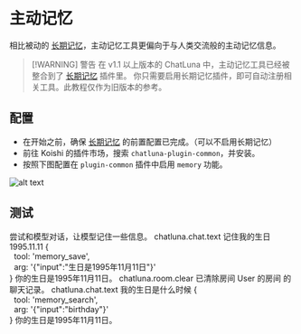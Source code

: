 # 主动记忆

相比被动的 [长期记忆](../session-related/long-term-memory.md)，主动记忆工具更偏向于与人类交流般的主动记忆信息。

> [!WARNING] 警告
> 在 v1.1 以上版本的 ChatLuna 中，主动记忆工具已经被整合到了 [长期记忆](../../ecosystem/plugin/long-term-memory.md) 插件里。
> 你只需要启用长期记忆插件，即可自动注册相关工具。此教程仅作为旧版本的参考。

## 配置

- 在开始之前，确保 [长期记忆](../session-related/long-term-memory.md) 的前置配置已完成。（可以不启用长期记忆）
- 前往 Koishi 的插件市场，搜索 `chatluna-plugin-common`，并安装。
- 按照下图配置在 `plugin-common` 插件中启用 `memory` 功能。

![alt text](../../public/images/image-49.png)

## 测试

尝试和模型对话，让模型记住一些信息。
<chat-panel>
  <chat-message nickname="User">chatluna.chat.text 记住我的生日 1995.11.11</chat-message>
  <chat-message nickname="Bot">
   {<br>
    &nbsp;&nbsp;tool: 'memory_save',<br>
    &nbsp;&nbsp;arg: '{"input":"生日是1995年11月11日"}'<br>
   }
  </chat-message>
  <chat-message nickname="Bot">你的生日是1995年11月11日。</chat-message>
  <chat-message nickname="User">chatluna.room.clear</chat-message>
  <chat-message nickname="Bot">已清除房间 User 的房间 的聊天记录。</chat-message>
  <chat-message nickname="User">chatluna.chat.text 我的生日是什么时候</chat-message>
  <chat-message nickname="Bot">
   {<br>
    &nbsp;&nbsp;tool: 'memory_search',<br>
    &nbsp;&nbsp;arg: '{"input":"birthday"}'<br>
   }
  </chat-message>
  <chat-message nickname="Bot">你的生日是1995年11月11日。</chat-message>
</chat-panel>
